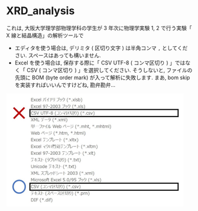 # XRD_analysis
これは, 大阪大学理学部物理学科の学生が 3 年次に物理学実験 1, 2 で行う実験「 X 線と結晶構造」の解析ツールで

* エディタを使う場合は, デリミタ ( 区切り文字 ) は半角コンマ `,` としてください. スペースはあっても構いません. 
* Excel を使う場合は, 保存する際に「 CSV UTF-8 ( コンマ区切り ) 」ではなく「 CSV ( コンマ区切り ) 」を選択してください. そうしないと, ファイルの先頭に BOM (byte order mark) が入って解析に失敗します. まあ, bom skip を実装すればいいんですけどね, 勘弁勘弁...

<img src="savecsv.jpg" alt="CSVファイルの保存方法" width="480px">
